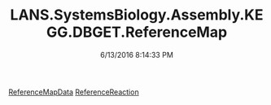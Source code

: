 ﻿---
title: LANS.SystemsBiology.Assembly.KEGG.DBGET.ReferenceMap
date: 6/13/2016 8:14:33 PM
---

[ReferenceMapData](T-LANS.SystemsBiology.Assembly.KEGG.DBGET.ReferenceMap.ReferenceMapData.html)
[ReferenceReaction](T-LANS.SystemsBiology.Assembly.KEGG.DBGET.ReferenceMap.ReferenceReaction.html)
